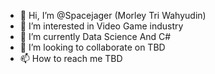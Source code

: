 - 👋 Hi, I’m @Spacejager (Morley Tri Wahyudin)
- 👀 I’m interested in Video Game industry
- 🌱 I’m currently Data Science And C#
- 💞️ I’m looking to collaborate on TBD
- 📫 How to reach me TBD

<!---
Spacejager/Spacejager is a ✨ special ✨ repository because its `README.md` (this file) appears on your GitHub profile.
You can click the Preview link to take a look at your changes.
--->
